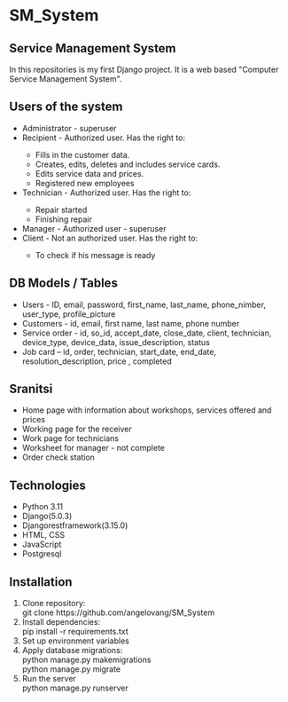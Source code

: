 # SM_System

<h2>Service Management System</h2>
In this repositories is my first Django project. It is a web based "Computer Service Management System".

<h2>Users of the system</h2>
<ul>
<li>Administrator - superuser</li>
<li>Recipient - Authorized user. Has the right to:</li>
	<ul>
	<li>Fills in the customer data.</li>
	<li>Creates, edits, deletes and includes service cards.</li>
	<li>Edits service data and prices.</li>
	<li>Registered new employees</li>
	</ul>
<li>Technician - Authorized user. Has the right to:</li>
	<ul>
	<li>Repair started</li>
	<li>Finishing repair</li>
	</ul>
<li>Manager - Authorized user - superuser</li>
<li>Client - Not an authorized user. Has the right to:</li>
	<ul><li>To check if his message is ready</li></ul>
</ul>

<h2>DB Models / Tables</h2>
<ul>
    <li>Users - ID, email, password, first_name, last_name, phone_nimber, user_type, profile_picture</li>
    <li>Customers - id, email, first name, last name, phone number</li>
    <li>Service order - id, so_id, accept_date, close_date, client, technician, device_type, device_data, issue_description, status</li>
    <li>Job card – id, order, technician, start_date, end_date, resolution_description, price , completed</li>
</ul>
<h2>Sranitsi</h2>
<ul>
     <li>Home page with information about workshops, services offered and prices</li>
     <li>Working page for the receiver</li>
     <li>Work page for technicians</li>
     <li>Worksheet for manager - not complete</li>
     <li>Order check station</li>
</ul>

<h2>Technologies</h2>

<ul>
<li>Python 3.11</li>	
<li>Django(5.0.3)</li>
<li>Djangorestframework(3.15.0)</li>
<li>HTML, CSS</li>
<li>JavaScript</li>
<li>Postgresql</li>
</ul>

<h2>Installation</h2>

<ol>
<li>Clone repository:<br>
git clone https://github.com/angelovang/SM_System
</li>

<li>Install dependencies:<br>
pip install -r requirements.txt 
</li>

<li>
Set up environment variables
</li>

<li>Apply database migrations: <br>
python manage.py makemigrations <br>
python manage.py migrate
</li>

<li>
Run the server <br>
python manage.py runserver
</li>
</ol>
	
